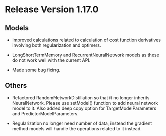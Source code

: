 # Release Version 1.17.0

## Models

* Improved calculations related to calculation of cost function derivatives involving both regularization and optimers.

* LongShortTermMemory and RecurrentNeuralNetwork models as these do not work well with the current API.

* Made some bug fixing.

## Others

* Refactored RandomNetworkDistillation so that it no longer inherits NeuralNetwork. Please use setModel() function to add neural network model to it. Also added deep copy option for TargetModelParameters and PredictorModelParameters.

* Regularization no longer need number of data, instead the gradient method models will handle the operations related to it instead.
